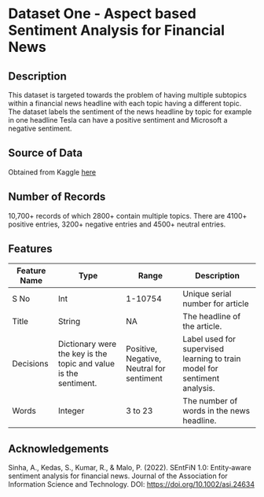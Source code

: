# Dataset One - Aspect based Sentiment Analysis for Financial News
## Description
This dataset is targeted towards the problem of having multiple subtopics within a financial news headline with each topic having a different topic. The dataset labels the sentiment of the news headline by topic for example in one headline Tesla can have a positive sentiment and Microsoft a negative sentiment.

## Source of Data
Obtained from Kaggle [here](https://www.kaggle.com/datasets/ankurzing/aspect-based-sentiment-analysis-for-financial-news)

## Number of Records
10,700+ records of which 2800+ contain multiple topics. There are 4100+ positive entries, 3200+ negative entries and 4500+ neutral entries. 

## Features 
| Feature Name       | Type  | Range     | Description  |
| ----------- | ----------- | ----------- | ----------- |
| S No       | Int       | 1-10754      | Unique serial number for article       |
| Title   | String        | NA     | The headline of the article. |
| Decisions   | Dictionary were the key is the topic and value is the sentiment.          | Positive, Negative, Neutral for sentiment     | Label used for supervised learning to train model for sentiment analysis.        |
| Words   | Integer | 3 to 23   | The number of words in the news headline.  |

## Acknowledgements
Sinha, A., Kedas, S., Kumar, R., & Malo, P. (2022). SEntFiN 1.0: Entity‐aware sentiment analysis for financial news. Journal of the Association for Information Science and Technology.
DOI: https://doi.org/10.1002/asi.24634